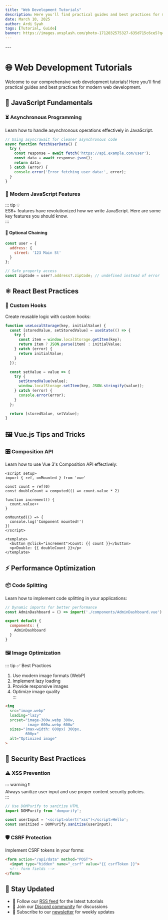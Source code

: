 ```yaml
---
title: "Web Development Tutorials"
description: Here you'll find practical guides and best practices for modern web development.
date: March 10, 2025
author: Ardi Syah
tags: [Tutorial, Guide]
banner: https://images.unsplash.com/photo-1712032575327-635d715c6ce5?q=80&w=387&auto=format&fit=crop&ixlib=rb-4.1.0&ixid=M3wxMjA3fDB8MHxwaG90by1wYWdlfHx8fGVufDB8fHx8fA%3D%3D
---
```


<script setup>
import ReadingTime from '../../.vitepress/theme/components/ReadingTime.vue';
import SocialShare from '../../.vitepress/theme/components/SocialShare.vue';
</script>

<ReadingTime />
<SocialShare/>
---

# 🌐 Web Development Tutorials  

Welcome to our comprehensive web development tutorials! Here you'll find practical guides and best practices for modern web development.  

## 📜 JavaScript Fundamentals  

### ⏳ Asynchronous Programming  

Learn how to handle asynchronous operations effectively in JavaScript.  

```javascript
// Using async/await for cleaner asynchronous code
async function fetchUserData() {
  try {
    const response = await fetch('https://api.example.com/user');
    const data = await response.json();
    return data;
  } catch (error) {
    console.error('Error fetching user data:', error);
  }
}
```  

### 🚀 Modern JavaScript Features  

::: tip 💡  
ES6+ features have revolutionized how we write JavaScript. Here are some key features you should know.  
:::  

#### 🔗 Optional Chaining  

```javascript
const user = {
  address: {
    street: '123 Main St'
  }
};

// Safe property access
const zipCode = user?.address?.zipCode; // undefined instead of error
```  

## ⚛️ React Best Practices  

### 🔄 Custom Hooks  

Create reusable logic with custom hooks:  

```javascript
function useLocalStorage(key, initialValue) {
  const [storedValue, setStoredValue] = useState(() => {
    try {
      const item = window.localStorage.getItem(key);
      return item ? JSON.parse(item) : initialValue;
    } catch (error) {
      return initialValue;
    }
  });

  const setValue = value => {
    try {
      setStoredValue(value);
      window.localStorage.setItem(key, JSON.stringify(value));
    } catch (error) {
      console.error(error);
    }
  };

  return [storedValue, setValue];
}
```  

## 🖼️ Vue.js Tips and Tricks  

### 🎛️ Composition API  

Learn how to use Vue 3's Composition API effectively:  

```vue
<script setup>
import { ref, onMounted } from 'vue'

const count = ref(0)
const doubleCount = computed(() => count.value * 2)

function increment() {
  count.value++
}

onMounted(() => {
  console.log('Component mounted!')
})
</script>

<template>
  <button @click="increment">Count: {{ count }}</button>
  <p>Double: {{ doubleCount }}</p>
</template>
```  

## ⚡ Performance Optimization  

### 📦 Code Splitting  

Learn how to implement code splitting in your applications:  

```javascript
// Dynamic imports for better performance
const AdminDashboard = () => import('./components/AdminDashboard.vue')

export default {
  components: {
    AdminDashboard
  }
}
```  

### 🖼️ Image Optimization  

::: tip ✅ Best Practices  
1. Use modern image formats (WebP)  
2. Implement lazy loading  
3. Provide responsive images  
4. Optimize image quality  
:::  

```html
<img 
  src="image.webp"
  loading="lazy"
  srcset="image-300w.webp 300w,
          image-600w.webp 600w"
  sizes="(max-width: 600px) 300px,
         600px"
  alt="Optimized image"
>
```  

## 🔐 Security Best Practices  

### ⚠️ XSS Prevention  

::: warning ❗  
Always sanitize user input and use proper content security policies.  
:::  

```javascript
// Use DOMPurify to sanitize HTML
import DOMPurify from 'dompurify';

const userInput = '<script>alert("xss")</script>Hello';
const sanitized = DOMPurify.sanitize(userInput);
```  

### 🛡️ CSRF Protection  

Implement CSRF tokens in your forms:  

```html
<form action="/api/data" method="POST">
  <input type="hidden" name="_csrf" value="{{ csrfToken }}">
  <!-- form fields -->
</form>
```  

## 📢 Stay Updated  

- 📡 Follow our [RSS feed](#) for the latest tutorials  
- 💬 Join our [Discord community](#) for discussions  
- 📧 Subscribe to our [newsletter](#) for weekly updates  
